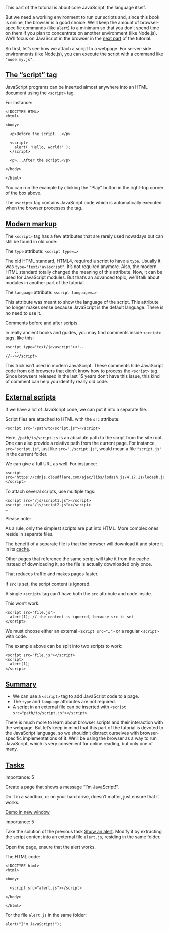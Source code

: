 This part of the tutorial is about core JavaScript, the language itself.

But we need a working environment to run our scripts and, since this book is online, the browser is a good choice. We’ll keep the amount of browser-specific commands (like `alert`) to a minimum so that you don’t spend time on them if you plan to concentrate on another environment (like Node.js). We’ll focus on JavaScript in the browser in the [next part](https://javascript.info/ui) of the tutorial.

So first, let’s see how we attach a script to a webpage. For server-side environments (like Node.js), you can execute the script with a command like `"node my.js"`.

## [The “script” tag](https://javascript.info/hello-world#the-script-tag)

JavaScript programs can be inserted almost anywhere into an HTML document using the `<script>` tag.

For instance:

```
<!DOCTYPE HTML>
<html>

<body>

  <p>Before the script...</p>

  <script>
    alert( 'Hello, world!' );
  </script>

  <p>...After the script.</p>

</body>

</html>
```

You can run the example by clicking the “Play” button in the right-top corner of the box above.

The `<script>` tag contains JavaScript code which is automatically executed when the browser processes the tag.

## [Modern markup](https://javascript.info/hello-world#modern-markup)

The `<script>` tag has a few attributes that are rarely used nowadays but can still be found in old code:

The `type` attribute: `<script type=…>`

The old HTML standard, HTML4, required a script to have a `type`. Usually it was `type="text/javascript"`. It’s not required anymore. Also, the modern HTML standard totally changed the meaning of this attribute. Now, it can be used for JavaScript modules. But that’s an advanced topic, we’ll talk about modules in another part of the tutorial.

The `language` attribute: `<script language=…>`

This attribute was meant to show the language of the script. This attribute no longer makes sense because JavaScript is the default language. There is no need to use it.

Comments before and after scripts.

In really ancient books and guides, you may find comments inside `<script>` tags, like this:

```
<script type="text/javascript"><!--
    ...
//--></script>
```

This trick isn’t used in modern JavaScript. These comments hide JavaScript code from old browsers that didn’t know how to process the `<script>` tag. Since browsers released in the last 15 years don’t have this issue, this kind of comment can help you identify really old code.

## [External scripts](https://javascript.info/hello-world#external-scripts)

If we have a lot of JavaScript code, we can put it into a separate file.

Script files are attached to HTML with the `src` attribute:

```
<script src="/path/to/script.js"></script>
```

Here, `/path/to/script.js` is an absolute path to the script from the site root. One can also provide a relative path from the current page. For instance, `src="script.js"`, just like `src="./script.js"`, would mean a file `"script.js"` in the current folder.

We can give a full URL as well. For instance:

```
<script src="https://cdnjs.cloudflare.com/ajax/libs/lodash.js/4.17.11/lodash.js"></script>
```

To attach several scripts, use multiple tags:

```
<script src="/js/script1.js"></script>
<script src="/js/script2.js"></script>
…
```

Please note:

As a rule, only the simplest scripts are put into HTML. More complex ones reside in separate files.

The benefit of a separate file is that the browser will download it and store it in its [cache](https://en.wikipedia.org/wiki/Web_cache).

Other pages that reference the same script will take it from the cache instead of downloading it, so the file is actually downloaded only once.

That reduces traffic and makes pages faster.

If `src` is set, the script content is ignored.

A single `<script>` tag can’t have both the `src` attribute and code inside.

This won’t work:

```
<script src="file.js">
  alert(1); // the content is ignored, because src is set
</script>
```

We must choose either an external `<script src="…">` or a regular `<script>` with code.

The example above can be split into two scripts to work:

```
<script src="file.js"></script>
<script>
  alert(1);
</script>
```

## [Summary](https://javascript.info/hello-world#summary)

-   We can use a `<script>` tag to add JavaScript code to a page.
-   The `type` and `language` attributes are not required.
-   A script in an external file can be inserted with `<script src="path/to/script.js"></script>`.

There is much more to learn about browser scripts and their interaction with the webpage. But let’s keep in mind that this part of the tutorial is devoted to the JavaScript language, so we shouldn’t distract ourselves with browser-specific implementations of it. We’ll be using the browser as a way to run JavaScript, which is very convenient for online reading, but only one of many.

## [Tasks](https://javascript.info/hello-world#tasks)

importance: 5

Create a page that shows a message “I’m JavaScript!”.

Do it in a sandbox, or on your hard drive, doesn’t matter, just ensure that it works.

[Demo in new window](https://en.js.cx/task/hello-alert/solution/)

importance: 5

Take the solution of the previous task [Show an alert](https://javascript.info/task/hello-alert). Modify it by extracting the script content into an external file `alert.js`, residing in the same folder.

Open the page, ensure that the alert works.

The HTML code:

```
<!DOCTYPE html>
<html>

<body>

  <script src="alert.js"></script>

</body>

</html>
```

For the file `alert.js` in the same folder:

```
alert("I'm JavaScript!");
```